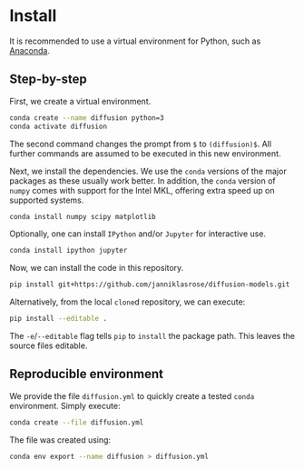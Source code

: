 # Install

It is recommended to use a virtual environment for Python, such as [Anaconda](https://www.anaconda.com/products/individual).

## Step-by-step

First, we create a virtual environment.

```bash
conda create --name diffusion python=3
conda activate diffusion
```

The second command changes the prompt from `$` to `(diffusion)$`.
All further commands are assumed to be executed in this new environment.

Next, we install the dependencies.
We use the `conda` versions of the major packages as these usually work better.
In addition, the `conda` version of `numpy` comes with support for the Intel MKL, offering extra speed up on supported systems.

```bash
conda install numpy scipy matplotlib
```

Optionally, one can install `IPython` and/or `Jupyter` for interactive use.

```bash
conda install ipython jupyter
```

Now, we can install the code in this repository.

```bash
pip install git+https://github.com/janniklasrose/diffusion-models.git
```

Alternatively, from the local `clone`d repository, we can execute:

```bash
pip install --editable .
```

The `-e`/`--editable` flag tells `pip` to `install` the package path.
This leaves the source files editable.

## Reproducible environment

We provide the file `diffusion.yml` to quickly create a tested `conda` environment.
Simply execute:

```bash
conda create --file diffusion.yml
```

The file was created using:

```bash
conda env export --name diffusion > diffusion.yml
```
